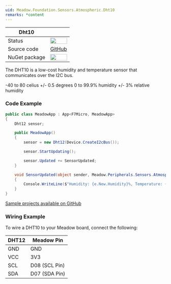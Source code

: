 ```yaml
---
uid: Meadow.Foundation.Sensors.Atmospheric.Dht10
remarks: *content
---
```


| Dht10         |             |
|---------------|-------------|
| Status        | <img src="https://img.shields.io/badge/Working-brightgreen" style="width: auto; height: -webkit-fill-available;" /> |
| Source code   | [GitHub](https://github.com/WildernessLabs/Meadow.Foundation/tree/master/Source/Meadow.Foundation.Peripherals/Sensors.Atmospheric.Dhtxx) |
| NuGet package | <a href="https://www.nuget.org/packages/Meadow.Foundation.Sensors.Atmospheric.Dht10/" target="_blank"><img src="https://img.shields.io/nuget/v/Meadow.Foundation.Sensors.Atmospheric.Dht10.svg?label=Meadow.Foundation.Sensors.Atmospheric.Dht10" style="width: auto; height: -webkit-fill-available;" /></a> |

The DHT10 is a low-cost humidity and temperature sensor that communicates over the I2C bus.

-40 to 80 celius +/- 0.5 degrees
0 to 99.9% humidity +/- 3% relative humidity

### Code Example

```csharp
public class MeadowApp : App<F7Micro, MeadowApp>
{
    Dht12 sensor;

    public MeadowApp()
    {
        sensor = new Dht12(Device.CreateI2cBus());

        sensor.StartUpdating();

        sensor.Updated += SensorUpdated;
    }

    void SensorUpdated(object sender, Meadow.Peripherals.Sensors.Atmospheric.AtmosphericConditionChangeResult e)
    {
        Console.WriteLine($"Humidity: {e.New.Humidity}%, Temperature: {e.New.Temperature}°C");
    }
}
```
[Sample projects available on GitHub](https://github.com/WildernessLabs/Meadow.Foundation/tree/master/Source/Meadow.Foundation.Peripherals/Sensors.Atmospheric.Dhtxx/Samples/Sensors.Atmospheric.Dht12_Sample) 

### Wiring Example

To wire a DHT10 to your Meadow board, connect the following:

| DHT12   | Meadow Pin    |
|---------|---------------|
| GND     | GND           |
| VCC     | 3V3           |
| SCL     | D08 (SCL Pin) |
| SDA     | D07 (SDA Pin) |
